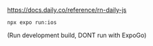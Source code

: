 https://docs.daily.co/reference/rn-daily-js

`npx expo run:ios`

(Run development build, DONT run with ExpoGo)